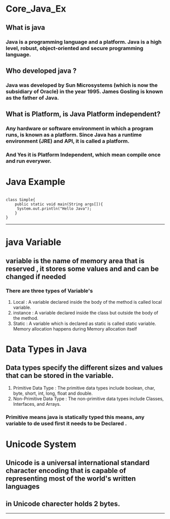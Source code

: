 # Core_Java_Ex
## What is java
### Java is a programming language and a platform. Java is a high level, robust, object-oriented and secure programming language.

## Who developed **java** ?
### Java was developed by Sun Microsystems (which is now the subsidiary of Oracle) in the year 1995. **James Gosling** is known as the father of Java.

## What is **Platform**, is Java Platform independent?
### Any hardware or software environment in which a program runs, is known as a platform. Since Java has a runtime environment (JRE) and API, it is called a platform.
### And Yes it is Platform Independent, which mean compile once and run everywer.

# Java Example
```

class Simple{  
    public static void main(String args[]){  
     System.out.println("Hello Java");  
    }  
}  
```
-------------------------------------------------------------------------------------------------------------------------------------------- 	

# java Variable
## variable is the name of memory area that is reserved , it stores some values and and can be changed if needed
### There are three types of Variable's 
1. Local : A variable declared inside the body of the method is called local variable. 
2. instance : A variable declared inside the class but outside the body of the method.
3. Static : A variable which is declared as static is called static variable. Memory allocation happens during Memory allocation itself 

# Data Types in Java
## Data types specify the different sizes and values that can be stored in the variable. 
1. Primitive Data Type : The primitive data types include boolean, char, byte, short, int, long, float and double.
2. Non-Primitive Data Type : The non-primitive data types include Classes, Interfaces, and Arrays.

### Primitive means java is statically typed this means, any variable to de used first it needs to be Declared . 

# Unicode System
## Unicode is a universal international standard character encoding that is capable of representing most of the world's written languages
## in Unicode charecter holds 2 bytes.

---------------------------------------------------------------------------------------------------------------------------------------------










